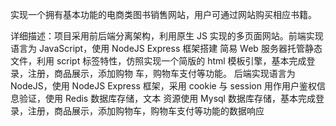 实现一个拥有基本功能的电商类图书销售网站，用户可通过网站购买相应书籍。 

详细描述：项目采用前后端分离架构，利用原生 JS 实现的多页面网站。前端实现语言为 JavaScript，使用 NodeJS Express 框架搭建 简易 Web 服务器托管静态文件，利用 script 标签特性，仿照实现一个简版的 html 模板引擎，基本完成登录，注册，商品展示，添加购物 车，购物车支付等功能。 后端实现语言为 NodeJS，使用 NodeJS Express 框架，采用 cookie 与 session 用作用户鉴权信息验证，使用 Redis 数据库存储，文本 资源使用 Mysql 数据库存储，基本完成登录，注册，商品展示，添加购物车，购物车支付等功能的数据响应